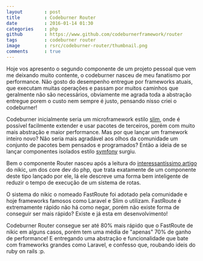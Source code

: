 ```yaml
---
layout        : post
title         : Codeburner Router
date          : 2016-01-14 01:30
categories    : php
github        : https://www.github.com/codeburnerframework/router
tags          : codeburner router
image         : rsrc/codeburner-router/thumbnail.png
comments      : true
---
```


Hoje vos apresento o segundo componente de um projeto pessoal que vem me deixando muito contente, o codeburner nasceu de meu fanatismo por performance. Não gosto do desempenho entregue por frameworks atuais, que executam muitas operações e passam por muitos caminhos que geralmente não são necessários, obviamente me agrada toda a abstração entregue porem o custo nem sempre é justo, pensando nisso criei o codeburner!

Codeburner inicialmente seria um microframework estilo <a href="http://www.slimframework.com/">slim</a>, onde é possível facilmente extender e usar pacotes de terceiros, porém com muito mais abstração e maior performance. Mas por que lançar um framework inteiro novo? Não seria mais agradável aos olhos da comunidade um conjunto de pacotes bem pensados e programados? Então a ideia de se lançar componentes isolados estilo <a href="https://symfony.com/">symfony</a> surgiu.

Bem o componente Router nasceu após a leitura do <a href="http://nikic.github.io/2014/02/18/Fast-request-routing-using-regular-expressions.html">interessantíssimo artigo</a> do nikic, um dos core dev do php, que trata exatamente de um componente deste tipo lançado por ele, lá ele descreve uma forma bem inteligente de reduzir o tempo de execução de um sistema de rotas.

O sistema do nikic o nomeado FastRoute foi adotado pela comunidade e hoje frameworks famosos como Laravel e Slim o utilizam. FastRoute é extremamente rápido não há como negar, porém não existe forma de conseguir ser mais rápido? Existe e já esta em desenvolvimento!

Codeburner Router consegue ser até 80% mais rápido que o FastRoute de nikic em alguns casos, porém tem uma média de "apenas" 70% de ganho de performance! E entregando uma abstração e funcionalidade que bate com frameworks grandes como Laravel, e confesso que, roubando ideis do ruby on rails :p.
